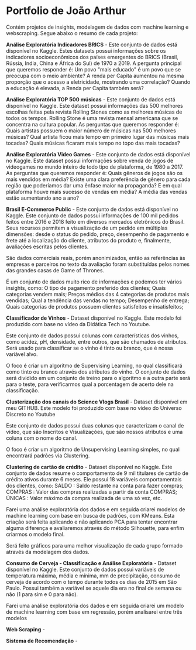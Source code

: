 # Portfolio de João Arthur

Contém projetos de insights, modelagem de dados com machine learning e webscraping. Segue abaixo o resumo de cada projeto:

<b>Análise Exploratória Indicadores BRICS</b> - Este conjunto de dados está disponível no Kaggle. Estes datasets possui informações sobre os indicadores socioeconômicos dos países emergentes do BRICS (Brasil, Rússia, India, China e África do Sul) de 1970 a 2019.
A pergunta principal que queremos responder é: Um povo "mais educado" é um povo que se preocupa com o meio ambiente? A renda per Capita aumentou na mesma proporção que o acesso a eletricidade, mostrando uma correlação? Quando a educação é elevada, a Renda per Capita também será?

<b>Análise Exploratória TOP 500 músicas</b> - Este conjunto de dados está disponível no Kaggle. Este dataset possui informações das 500 melhores escolhas feitas pela revista Rolling Stones como as melhores músicas de todos os tempos. Rolling Stone é uma revista mensal americana que se concentra na cultura popular.
As perguntas que queremos responder é: Quais artistas possuem o maior número de músicas nas 500 melhores músicas? Qual artista ficou mais tempo em primeiro lugar das músicas mais tocadas? Quais músicas ficaram mais tempo no topo das mais tocadas?

<b>Análise Exploratória Video Games</b> - Este conjunto de dados está disponível no Kaggle. Este dataset possui informações sobre venda de jogos de videogames no mundo inteiro de todo tipo de plataforma, de 1980 a 2017.
As perguntas que queremos responder é: Quais gêneros de jogos são os mais vendidos em média? Existe uma clara preferência de gênero para cada região que poderíamos dar uma ênfase maior na propaganda? E em qual plataforma houve mais sucesso de vendas em média? A média das vendas estão aumentando ano a ano?

<b>Brasil E-Commerce Public</b> - Este conjunto de dados está disponível no Kaggle. Este conjunto de dados possui informações de 100 mil pedidos feitos entre 2016 e 2018 feito em diversos mercados eletrônicos do Brasil. Seus recursos permitem a visualização de um pedido em múltiplas dimensões: desde o status do pedido, preço, desempenho de pagamento e frete até a localização do cliente, atributos do produto e, finalmente, avaliações escritas pelos clientes.

São dados comerciais reais, porém anonimizados, então as referências às empresas e parceiros no texto da avaliação foram substituídas pelos nomes das grandes casas de Game of Thrones.

É um conjunto de dados muito rico de informações e podemos ter vários insights, como:
O tipo de pagamento preferido dos clientes;
Quais categorias vendem mais;
Preços médios das 4 categorias de produtos mais vendidas;
Qual a tendência das vendas no tempo;
Desempenho de entrega;
Quais categorias de produtos possuem clientes satisfeitos e insatisfeitos;

<b>Classificador de Vinhos</b> - Dataset disponível no Kaggle. Este modelo foi produzido com base no vídeo da Didática Tech no Youtube.

Este conjunto de dados possui colunas com características dos vinhos, como acidez, pH, densidade, entre outros, que são chamados de atributos. Será usado para classificar se o vinho é tinto ou branco, que é nossa variável alvo.

O foco é criar um algoritmo de Supervising Learning, no qual classificará como tinto ou branco através dos atributos do vinho. O conjunto de dados será dividido em um conjunto de treino para o algoritmo e a outra parte será para o teste, para verificarmos qual a porcentagem de acerto dele na classificação.

<b>Clusterização dos canais do Science Vlogs Brasil</b> - Dataset disponível em meu GITHUB. Este modelo foi produzido com base no vídeo do Universo Discreto no Youtube

Este conjunto de dados possui duas colunas que caracterizam o canal de vídeo, que são Inscritos e Visualizações, que são nossos atributos e uma coluna com o nome do canal.

O foco é criar um algoritmo de Unsupervising Learning simples, no qual encontrará padrões via Clustering.

<b>Clustering de cartão de crédito</b> - Dataset disponível no Kaggle. Este conjunto de dados resume o comportamento de 9 mil titulares de cartão de crédito ativos durante 6 meses. Ele possui 18 variáveis comportamentais dos clientes, como:
SALDO : Saldo restante na conta para fazer compras;
COMPRAS : Valor das compras realizadas a partir da conta COMPRAS;
ÚNICAS : Valor máximo da compra realizada de uma só vez, etc.

Farei uma análise exploratória dos dados e em seguida criarei modelos de machine learning com base em busca de padrões, com KMeans. Esta criação será feita aplicando e não aplicando PCA para tentar encontrar alguma diferença e avaliaremos através do método Silhouette, para enfim criarmos o modelo final.

Será feito gráficos para uma melhor visualização de cada grupo formado através da modelagem dos dados.

<b>Consumo de Cerveja - Classificação e Análise Exploratória</b> - Dataset disponível no Kaggle. Este conjunto de dados possui variáveis de temperatura máxima, média e mínima, mm de precipitação, consumo de cerveja de acordo com o tempo durante todos os dias de 2015 em São Paulo. Possui também a variável se aquele dia era no final de semana ou não (1 para sim e 0 para não).

Farei uma análise exploratória dos dados e em seguida criarei um modelo de machine learning com base em regressão, porém analisarei entre três modelos

<b>Web Scraping</b> - 

<b>Sistema de Recomendação</b> - 
